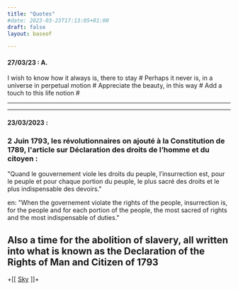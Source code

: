 ```yaml
---
title: "Quotes"
#date: 2023-03-23T17:13:05+01:00
draft: false
layout: baseof

---
```

#### 27/03/23 : A.

I wish to know how it always is, there to stay #
Perhaps it never is, in a universe in perpetual motion #
Appreciate the beauty, in this way #
Add a touch to this life notion #

---
---
#### 23/03/2023 : 
### 2 Juin 1793, les révolutionnaires on ajouté à la Constitution de 1789, l'article sur Déclaration des droits de l’homme et du citoyen :

 "Quand le gouvernement viole les droits du peuple, l’insurrection est, pour le peuple et pour chaque portion du peuple, le plus sacré des droits et le plus indispensable des devoirs."

 en: "When the governement violate the rights of the people, insurrection is, for the people and for each portion of the people, the most sacred of rights and the most indispensable of duties."

Also a time for the abolition of slavery, all written into what is known as the
**Declaration of the Rights of Man and Citizen of 1793**
---
+[[ [Sky](../sky) ]]+